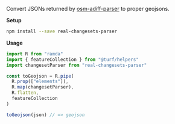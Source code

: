 Convert JSONs returned by [osm-adiff-parser](https://github.com/mapbox/osm-adiff-parser) to proper geojsons.

**Setup**

```sh
npm install --save real-changesets-parser
```

**Usage**

```js
import R from "ramda"
import { featureCollection } from "@turf/helpers"
import changesetParser from "real-changesets-parser"

const toGeojson = R.pipe(
  R.prop(["elements"]),
  R.map(changesetParser),
  R.flatten,
  featureCollection
)

toGeojson(json) // => geojson
```
